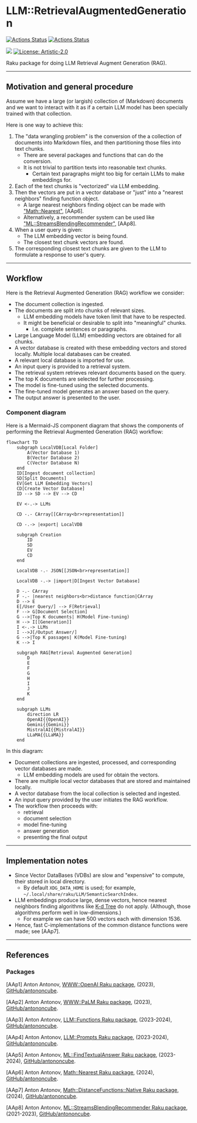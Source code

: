 # LLM::RetrievalAugmentedGeneration

[![Actions Status](https://github.com/antononcube/Raku-LLM-RetrievalAugmentedGeneration/actions/workflows/linux.yml/badge.svg)](https://github.com/antononcube/Raku-LLM-RetrievalAugmentedGeneration/actions)
[![Actions Status](https://github.com/antononcube/Raku-LLM-RetrievalAugmentedGeneration/actions/workflows/macos.yml/badge.svg)](https://github.com/antononcube/Raku-LLM-RetrievalAugmentedGeneration/actions)
<!--- [![Actions Status](https://github.com/antononcube/Raku-LLM-RetrievalAugmentedGeneration/actions/workflows/windows.yml/badge.svg)](https://github.com/antononcube/Raku-LLM-RetrievalAugmentedGeneration/actions) -->

[![](https://raku.land/zef:antononcube/LLM::RetrievalAugmentedGeneration/badges/version)](https://raku.land/zef:antononcube/LLM::RetrievalAugmentedGeneration)
[![License: Artistic-2.0](https://img.shields.io/badge/License-Artistic%202.0-0298c3.svg)](https://opensource.org/licenses/Artistic-2.0)


Raku package for doing LLM Retrieval Augment Generation (RAG).

-----

## Motivation and general procedure

Assume we have a large (or largish) collection of (Markdown) documents and we want 
to interact with it as if a certain LLM model has been specially trained with that collection.

Here is one way to achieve this:

1. The "data wrangling problem" is the conversion of the a collection of documents into Markdown files, and then partitioning those files into text chunks.
   - There are several packages and functions that can do the conversion.
   - It is not trivial to partition texts into reasonable text chunks.
     - Certain text paragraphs might too big for certain LLMs to make embeddings for.
2. Each of the text chunks is "vectorized" via LLM embedding.
3. Then the vectors are put in a vector database or "just" into a "nearest neighbors" finding function object.
   - A large nearest neighbors finding object can be made with ["Math::Nearest"](https://raku.land/zef:antononcube/Math::Nearest), [AAp6]. 
   - Alternatively, a recommender system can be used like ["ML::StreamsBlendingRecommender"](https://github.com/antononcube/Raku-ML-StreamsBlendingRecommender), [AAp8]. 
4. When a user query is given:
   - The LLM embedding vector is being found.
   - The closest text chunk vectors are found.
5. The corresponding closest text chunks are given to the LLM to formulate a response to user's query.

------

## Workflow

Here is the Retrieval Augmented Generation (RAG) workflow we consider:

- The document collection is ingested.
- The documents are split into chunks of relevant sizes.
  - LLM embedding models have token limit that have to be respected.
  - It might be beneficial or desirable to split into "meaningful" chunks.
    - I.e. complete sentences or paragraphs.
- Large Language Model (LLM) embedding vectors are obtained for all chunks.
- A vector database is created with these embedding vectors and stored locally. Multiple local databases can be created.
- A relevant local database is imported for use.
- An input query is provided to a retrieval system.
- The retrieval system retrieves relevant documents based on the query.
- The top K documents are selected for further processing.
- The model is fine-tuned using the selected documents.
- The fine-tuned model generates an answer based on the query.
- The output answer is presented to the user.

### Component diagram

Here is a Mermaid-JS component diagram that shows the components of performing the Retrieval Augmented Generation (RAG) workflow:

```mermaid
flowchart TD
    subgraph LocalVDB[Local Folder]
        A(Vector Database 1)
        B(Vector Database 2)
        C(Vector Database N)
    end
    ID[Ingest document collection]
    SD[Split Documents]
    EV[Get LLM Embedding Vectors]
    CD[Create Vector Database]
    ID --> SD --> EV --> CD

    EV <-.-> LLMs
    
    CD -.- CArray[[CArray<br>representation]]

    CD -.-> |export| LocalVDB

    subgraph Creation
        ID
        SD
        EV
        CD
    end

    LocalVDB -.- JSON[[JSON<br>representation]]

    LocalVDB -.-> |import|D[Ingest Vector Database]
 
    D -.- CArray
    F -.- |nearest neighbors<br>distance function|CArray
    D --> E
    E[/User Query/] --> F[Retrieval]
    F --> G[Document Selection]
    G -->|Top K documents| H(Model Fine-tuning)
    H --> I[[Generation]]
    I <-.-> LLMs
    I -->J[/Output Answer/]
    G -->|Top K passages| K(Model Fine-tuning)
    K --> I

    subgraph RAG[Retrieval Augmented Generation]
        D 
        E
        F
        G
        H
        I
        J
        K
    end
    
    subgraph LLMs
        direction LR
        OpenAI{{OpenAI}}
        Gemini{{Gemini}}
        MistralAI{{MistralAI}}
        LLaMA{{LLaMA}}
    end
```

In this diagram:

- Document collections are ingested, processed, and corresponding vector databases are made.
  - LLM embedding models are used for obtain the vectors.
- There are multiple local vector databases that are stored and maintained locally.
- A vector database from the local collection is selected and ingested.
- An input query provided by the user initiates the RAG workflow.
- The workflow then proceeds with:
   - retrieval
   - document selection
   - model fine-tuning
   - answer generation
   - presenting the final output

-----

## Implementation notes

- Since Vector DataBases (VDBs) are slow and "expensive" to compute, their stored in local directory.
  - By default `XDG_DATA_HOME` is used; for example, `~/.local/share/raku/LLM/SemanticSearchIndex`.
- LLM embeddings produce large, dense vectors, hence nearest neighbors finding algorithms like 
  [K-d Tree](https://en.wikipedia.org/wiki/K-d_tree#Degradation_in_performance_with_high-dimensional_data) do not apply.
  (Although, those algorithms perform well in low-dimensions.)
  - For example we can have 500 vectors each with dimension 1536.
- Hence, fast C-implementations of the common distance functions were made; see [AAp7].

-----

## References

### Packages

[AAp1] Anton Antonov,
[WWW::OpenAI Raku package](https://github.com/antononcube/Raku-WWW-OpenAI),
(2023),
[GitHub/antononcube](https://github.com/antononcube).

[AAp2] Anton Antonov,
[WWW::PaLM Raku package](https://github.com/antononcube/Raku-WWW-PaLM),
(2023),
[GitHub/antononcube](https://github.com/antononcube).

[AAp3] Anton Antonov,
[LLM::Functions Raku package](https://github.com/antononcube/Raku-LLM-Functions),
(2023-2024),
[GitHub/antononcube](https://github.com/antononcube).

[AAp4] Anton Antonov,
[LLM::Prompts Raku package](https://github.com/antononcube/Raku-LLM-Prompts),
(2023-2024),
[GitHub/antononcube](https://github.com/antononcube).

[AAp5] Anton Antonov,
[ML::FindTextualAnswer Raku package](https://github.com/antononcube/Raku-ML-FindTextualAnswer),
(2023-2024),
[GitHub/antononcube](https://github.com/antononcube).

[AAp6] Anton Antonov,
[Math::Nearest Raku package](https://github.com/antononcube/Raku-Math-Nearest),
(2024),
[GitHub/antononcube](https://github.com/antononcube).

[AAp7] Anton Antonov,
[Math::DistanceFunctions::Native Raku package](https://github.com/antononcube/Raku-Math-DistanceFunctions-Native),
(2024),
[GitHub/antononcube](https://github.com/antononcube).

[AAp8] Anton Antonov,
[ML::StreamsBlendingRecommender Raku package](https://github.com/antononcube/Raku-ML-StreamsBlendingRecommender),
(2021-2023),
[GitHub/antononcube](https://github.com/antononcube).
